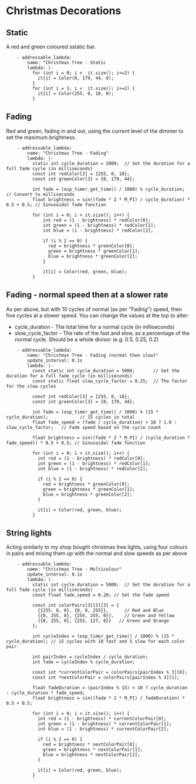 # Christmas Decorations

## Static
A red and green coloured sstatic bar.

```
    - addressable_lambda:
        name: "Christmas Tree - Static
        lambda: |-
          for (int i = 0; i <  it.size(); i+=2) {
            it[i] = Color(0, 179, 44, 0);
          }        
          for (int i = 1; i <  it.size(); i+=2) {
            it[i] = Color(255, 0, 18, 0);
          }
```

## Fading

Red and green, fading in and out, using the current level of the dimmer to set the maximum brightness.

```
    - addressable_lambda:
        name: "Christmas Tree - Fading"
        lambda: |-
          static int cycle_duration = 2000;  // Set the duration for a full fade cycle (in milliseconds)
          const int redColor[3] = {255, 0, 18};
          const int greenColor[3] = {0, 179, 44};

          int fade = (esp_timer_get_time() / 1000) % cycle_duration; // Convert to milliseconds
          float brightness = sin((fade * 2 * M_PI) / cycle_duration) * 0.5 + 0.5; // Sinusoidal fade function

          for (int i = 0; i < it.size(); i++) {
              int red = (1 - brightness) * redColor[0];
              int green = (1 - brightness) * redColor[1];
              int blue = (1 - brightness) * redColor[2];

              if (i % 2 == 0) {
                red = brightness * greenColor[0];
                green = brightness * greenColor[1];
                blue = brightness * greenColor[2];
              }

              it[i] = Color(red, green, blue);
          }
```

## Fading - normal speed then at a slower rate

As per above, but with 10 cycles of normal (as per "Fading") speed, then five cycles at a slower speed.
You can change the values at the top to alter:
* cycle_duration - The total time for a normal cycle (in milliseconds)
* slow_cycle_factor - The rate of the fast and slow, as a percentage of the normal cycle. Should be a whole divisor (e.g. 0.5, 0.25, 0.2)

```
    - addressable_lambda:
        name: "Christmas Tree - Fading (normal then slow)"
        update_interval: 0.1s
        lambda: |-
          const static int cycle_duration = 5000;       // Set the duration for a full fade cycle (in milliseconds)
          const static float slow_cycle_factor = 0.25;  // The factor for the slow cycles

          const int redColor[3] = {255, 0, 18};
          const int greenColor[3] = {0, 179, 44};

          int fade = (esp_timer_get_time() / 1000) % (15 * cycle_duration);            // 15 cycles in total
          float fade_speed = (fade / cycle_duration) < 10 ? 1.0 : slow_cycle_factor;   // Fade speed based on the cycle count

          float brightness = sin((fade * 2 * M_PI) / (cycle_duration * fade_speed)) * 0.5 + 0.5; // Sinusoidal fade function

          for (int i = 0; i < it.size(); i++) {
            int red = (1 - brightness) * redColor[0];
            int green = (1 - brightness) * redColor[1];
            int blue = (1 - brightness) * redColor[2];

            if (i % 2 == 0) {
              red = brightness * greenColor[0];
              green = brightness * greenColor[1];
              blue = brightness * greenColor[2];
            }

            it[i] = Color(red, green, blue);
          }
```


## String lights

Acting similarly to my shop bought christmas tree lights, using four colours in pairs and mixing them up with the normal and slow speeds as per above

```
    - addressable_lambda:
        name: "Christmas Tree - Multicolour"
        update_interval: 0.1s
        lambda: |-
          static int cycle_duration = 5000;  // Set the duration for a full fade cycle (in milliseconds)
          const float fade_speed = 0.20; // Set the fade speed

          const int colorPairs[3][2][3] = {
            {{255, 0, 0}, {0, 0, 255}},      // Red and Blue
            {{0, 255, 0}, {255, 255, 0}},    // Green and Yellow
            {{0, 255, 0}, {255, 127, 0}}   // Green and Orange
          };

          int cycleIndex = (esp_timer_get_time() / 1000) % (15 * cycle_duration); // 15 cycles with 10 fast and 5 slow for each color pair

          int pairIndex = cycleIndex / cycle_duration;
          int fade = cycleIndex % cycle_duration;

          const int *currentColorPair = colorPairs[pairIndex % 3][0];
          const int *nextColorPair = colorPairs[pairIndex % 3][1];

          float fadeDuration = (pairIndex % 15) < 10 ? cycle_duration : cycle_duration * fade_speed;
          float brightness = sin((fade * 2 * M_PI) / fadeDuration) * 0.5 + 0.5;

          for (int i = 0; i < it.size(); i++) {
            int red = (1 - brightness) * currentColorPair[0];
            int green = (1 - brightness) * currentColorPair[1];
            int blue = (1 - brightness) * currentColorPair[2];

            if (i % 2 == 0) {
              red = brightness * nextColorPair[0];
              green = brightness * nextColorPair[1];
              blue = brightness * nextColorPair[2];
            }

            it[i] = Color(red, green, blue);
          }
```

